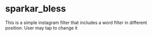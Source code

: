 # sparkar_bless

This is a simple instagram filter that includes a word filter in different position. User may tap to change it

